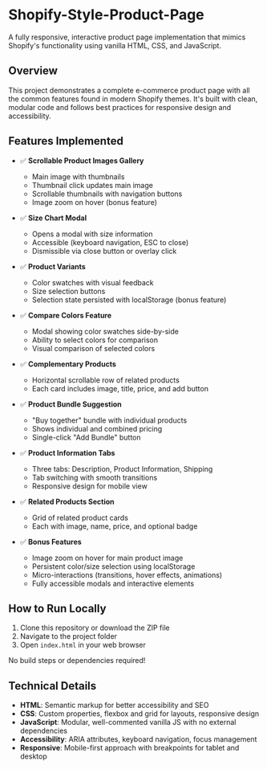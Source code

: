 # Shopify-Style-Product-Page


A fully responsive, interactive product page implementation that mimics Shopify's functionality using vanilla HTML, CSS, and JavaScript.

## Overview

This project demonstrates a complete e-commerce product page with all the common features found in modern Shopify themes. It's built with clean, modular code and follows best practices for responsive design and accessibility.

## Features Implemented

- ✅ **Scrollable Product Images Gallery**
  - Main image with thumbnails
  - Thumbnail click updates main image
  - Scrollable thumbnails with navigation buttons
  - Image zoom on hover (bonus feature)

- ✅ **Size Chart Modal**
  - Opens a modal with size information
  - Accessible (keyboard navigation, ESC to close)
  - Dismissible via close button or overlay click

- ✅ **Product Variants**
  - Color swatches with visual feedback
  - Size selection buttons
  - Selection state persisted with localStorage (bonus feature)

- ✅ **Compare Colors Feature**
  - Modal showing color swatches side-by-side
  - Ability to select colors for comparison
  - Visual comparison of selected colors

- ✅ **Complementary Products**
  - Horizontal scrollable row of related products
  - Each card includes image, title, price, and add button

- ✅ **Product Bundle Suggestion**
  - "Buy together" bundle with individual products
  - Shows individual and combined pricing
  - Single-click "Add Bundle" button

- ✅ **Product Information Tabs**
  - Three tabs: Description, Product Information, Shipping
  - Tab switching with smooth transitions
  - Responsive design for mobile view

- ✅ **Related Products Section**
  - Grid of related product cards
  - Each with image, name, price, and optional badge

- ✅ **Bonus Features**
  - Image zoom on hover for main product image
  - Persistent color/size selection using localStorage
  - Micro-interactions (transitions, hover effects, animations)
  - Fully accessible modals and interactive elements

## How to Run Locally

1. Clone this repository or download the ZIP file
2. Navigate to the project folder
3. Open `index.html` in your web browser

No build steps or dependencies required!

## Technical Details

- **HTML**: Semantic markup for better accessibility and SEO
- **CSS**: Custom properties, flexbox and grid for layouts, responsive design
- **JavaScript**: Modular, well-commented vanilla JS with no external dependencies
- **Accessibility**: ARIA attributes, keyboard navigation, focus management
- **Responsive**: Mobile-first approach with breakpoints for tablet and desktop
